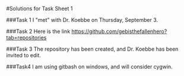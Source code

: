 #Solutions for Task Sheet 1

###Task 1
I "met" with Dr. Koebbe on Thursday, September 3.

###Task 2
Here is the link https://github.com/gebisthefallenhero?tab=repositories

###Task 3
The repository has been created, and Dr. Koebbe has been invited to edit.

###Task4
I am using gitbash on windows, and will consider cygwin.
